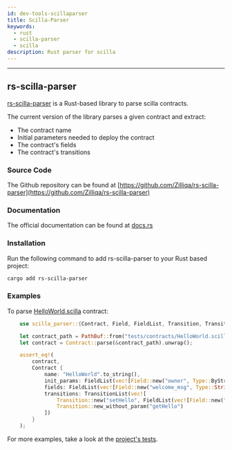 ```yaml
---
id: dev-tools-scillaparser
title: Scilla-Parser
keywords:
  - rust
  - scilla-parser
  - scilla
description: Rust parser for scilla
---
```


---

## rs-scilla-parser

[rs-scilla-parser](https://github.com/Zilliqa/rs-scilla-parser) is a Rust-based library to parse scilla contracts.

The current version of the library parses a given contract and extract:

- The contract name
- Initial parameters needed to deploy the contract
- The contract's fields
- The contract's transitions

### Source Code

The Github repository can be found at
[https://github.com/Zilliqa/rs-scilla-parser](https://github.com/Zilliqa/rs-scilla-parser)

### Documentation

The official documentation can be found at [docs.rs](https://docs.rs/scilla-parser/latest/scilla_parser/)

### Installation

Run the following command to add rs-scilla-parser to your Rust based project:

```bash
cargo add rs-scilla-parser
```

### Examples

To parse [HelloWorld.scilla](https://github.com/Zilliqa/rs-scilla-parser/blob/main/tests/contracts/HelloWorld.scilla) contract:

```rust
    use scilla_parser::{Contract, Field, FieldList, Transition, TransitionList, Type};

    let contract_path = PathBuf::from("tests/contracts/HelloWorld.scilla");
    let contract = Contract::parse(&contract_path).unwrap();

    assert_eq!(
        contract,
        Contract {
            name: "HelloWorld".to_string(),
            init_params: FieldList(vec![Field::new("owner", Type::ByStr(20))]),
            fields: FieldList(vec![Field::new("welcome_msg", Type::String)]),
            transitions: TransitionList(vec![
                Transition::new("setHello", FieldList(vec![Field::new("msg", Type::String)])),
                Transition::new_without_param("getHello")
            ])
        }
    );
```

For more examples, take a look at the [project's tests](https://github.com/Zilliqa/rs-scilla-parser/blob/main/tests/full_contract_tests.rs).
